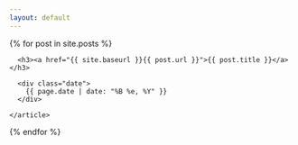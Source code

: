 ```yaml
---
layout: default
---
```


<div class="posts">
  {% for post in site.posts %}
    <article class="post">

      <h3><a href="{{ site.baseurl }}{{ post.url }}">{{ post.title }}</a></h3>

      <div class="date">
        {{ page.date | date: "%B %e, %Y" }}
      </div>
      
    </article>
  {% endfor %}
</div>
